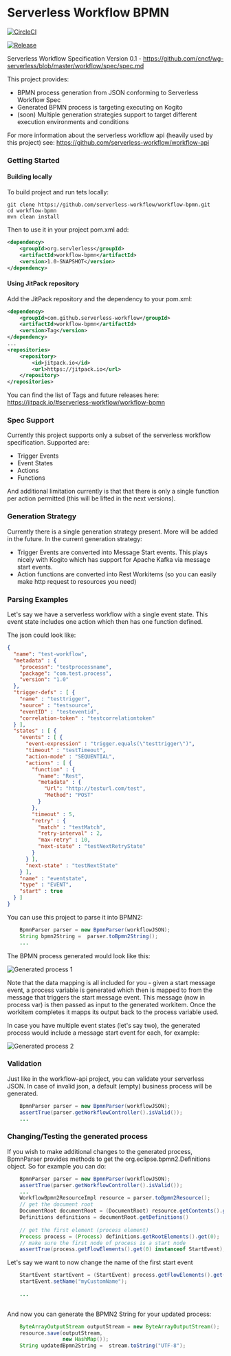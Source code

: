 # Serverless Workflow BPMN

[![CircleCI](https://circleci.com/gh/serverless-workflow/workflow-bpmn.svg?style=svg)](https://circleci.com/gh/serverless-workflow/workflow-bpmn)

[![Release](https://jitpack.io/v/serverless-workflow/workflow-bpmn.svg)](https://jitpack.io/#serverless-workflow/workflow-bpmn)


Serverless Workflow Specification Version 0.1 - https://github.com/cncf/wg-serverless/blob/master/workflow/spec/spec.md

This project provides:

-   BPMN process generation from JSON conforming to Serverless Workflow Spec
-   Generated BPMN process is targeting executing on Kogito
-   (soon) Multiple generation strategies support to target different execution 
environments and conditions

For more information about the serverless workflow api (heavily used by this project) see:
https://github.com/serverless-workflow/workflow-api

### Getting Started

#### Building locally
To build project and run tets locally:

```
git clone https://github.com/serverless-workflow/workflow-bpmn.git
cd workflow-bpmn
mvn clean install
```

Then to use it in your project pom.xml add:

```xml
<dependency>
    <groupId>org.servlerless</groupId>
    <artifactId>workflow-bpmn</artifactId>
    <version>1.0-SNAPSHOT</version>
</dependency>
```

#### Using JitPack repository
Add the JitPack repository and the dependency to your pom.xml:

```xml
<dependency>
    <groupId>com.github.serverless-workflow</groupId>
    <artifactId>workflow-bpmn</artifactId>
    <version>Tag</version>
</dependency>
...
<repositories>
    <repository>
        <id>jitpack.io</id>
        <url>https://jitpack.io</url>
    </repository>
</repositories>
```

You can find the list of Tags and future releases here: https://jitpack.io/#serverless-workflow/workflow-bpmn



### Spec Support
Currently this project supports only a subset of the serverless workflow specification.
Supported are:
* Trigger Events
* Event States
* Actions
* Functions

And additional limitation currently is that that there is only a single function per
action permitted (this will be lifted in the next versions).

### Generation Strategy
Currently there is a single generation strategy present. More will be added in the future.
In the current generation strategy:

* Trigger Events are converted into Message Start events. This plays nicely with Kogito
which has support for Apache Kafka via message start events.
* Action functions are converted into Rest Workitems (so you can easily make http request to resources you need)

### Parsing Examples

Let's say we have a serverless workflow with a single event state. This event state 
includes one action which then has one function defined. 

The json could look like:

```json
{
  "name": "test-workflow",
  "metadata" : {
    "processn": "testprocessname",
    "package": "com.test.process",
    "version": "1.0"
  },
  "trigger-defs" : [ {
    "name" : "testtrigger",
    "source" : "testsource",
    "eventID" : "testeventid",
    "correlation-token" : "testcorrelationtoken"
  } ],
  "states" : [ {
    "events" : [ {
      "event-expression" : "trigger.equals(\"testtrigger\")",
      "timeout" : "testTimeout",
      "action-mode" : "SEQUENTIAL",
      "actions" : [ {
        "function" : {
          "name": "Rest",
          "metadata" : {
            "Url": "http://testurl.com/test",
            "Method": "POST"
          }
        },
        "timeout" : 5,
        "retry" : {
          "match" : "testMatch",
          "retry-interval" : 2,
          "max-retry" : 10,
          "next-state" : "testNextRetryState"
        }
      } ],
      "next-state" : "testNextState"
    } ],
    "name" : "eventstate",
    "type" : "EVENT",
    "start" : true
  } ]
}
```

You can use this project to parse it into BPMN2:

```java
    BpmnParser parser = new BpmnParser(workflowJSON);
    String bpmn2String =  parser.toBpmn2String();
    ...
```

The BPMN process generated would look like this:


![Generated process 1](img/oneeventstatewithfunction.png)

Note that the data mapping is all included for you - given a start message event, a process variable
is generated which then is mapped to from the message that triggers the start message event.
This message (now in process var) is then passed as input to the generated workitem.
Once the workitem completes it mapps its output back to the process variable used.


In case you have multiple event states (let's say two), the generated process would include a message 
start event for each, for example:

![Generated process 2](img/twoeventstateswithfunction.png)

### Validation

Just like in the workflow-api project, you can validate your serverless JSON. 
In case of invalid json, a default (empty) business process will be generated.

```java
    BpmnParser parser = new BpmnParser(workflowJSON);
    assertTrue(parser.getWorkflowController().isValid());
    ...
```

### Changing/Testing the generated process

If you wish to make additional changes to the generated process, BpmnParser provides methods to 
get the org.eclipse.bpmn2.Definitions object. So for example you can do:

```java
    BpmnParser parser = new BpmnParser(workflowJSON);
    assertTrue(parser.getWorkflowController().isValid());
    ...
    WorkflowBpmn2ResourceImpl resource = parser.toBpmn2Resource();
    // get the document root
    DocumentRoot documentRoot = (DocumentRoot) resource.getContents().get(0);
    Definitions definitions = documentRoot.getDefinitions()
    
    // get the first element (process element)
    Process process = (Process) definitions.getRootElements().get(0);
    // make sure the first node of process is a start node
    assertTrue(process.getFlowElements().get(0) instanceof StartEvent);
```

Let's say we want to now change the name of the first start event

```java
    StartEvent startEvent = (StartEvent) process.getFlowElements().get(0);
    startEvent.setName("myCustomName");
    
    ...
    
```

And now you can generate the BPMN2 String for your updated process:

```java
    ByteArrayOutputStream outputStream = new ByteArrayOutputStream();
    resource.save(outputStream,
                  new HashMap());
    String updatedBpmn2String =  stream.toString("UTF-8");
    
```

